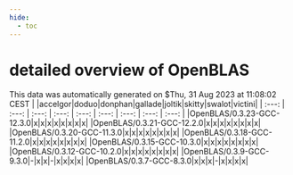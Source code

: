 ```yaml
---
hide:
  - toc
---
```


detailed overview of OpenBLAS
=============================


This data was automatically generated on $Thu, 31 Aug 2023 at 11:08:02 CEST
| |accelgor|doduo|donphan|gallade|joltik|skitty|swalot|victini|
| :---: | :---: | :---: | :---: | :---: | :---: | :---: | :---: | :---: |
|OpenBLAS/0.3.23-GCC-12.3.0|x|x|x|x|x|x|x|x|
|OpenBLAS/0.3.21-GCC-12.2.0|x|x|x|x|x|x|x|x|
|OpenBLAS/0.3.20-GCC-11.3.0|x|x|x|x|x|x|x|x|
|OpenBLAS/0.3.18-GCC-11.2.0|x|x|x|x|x|x|x|x|
|OpenBLAS/0.3.15-GCC-10.3.0|x|x|x|x|x|x|x|x|
|OpenBLAS/0.3.12-GCC-10.2.0|x|x|x|x|x|x|x|x|
|OpenBLAS/0.3.9-GCC-9.3.0|-|x|x|-|x|x|x|x|
|OpenBLAS/0.3.7-GCC-8.3.0|x|x|x|-|x|x|x|x|
